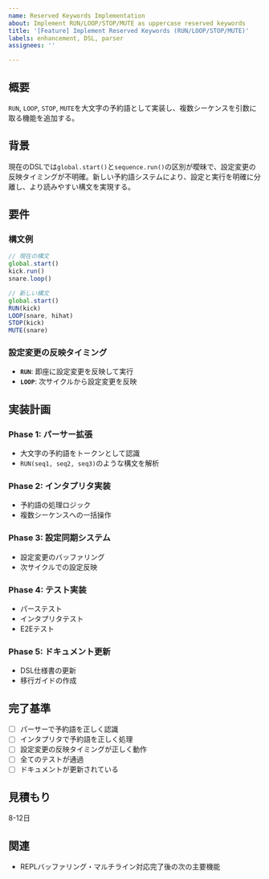 ```yaml
---
name: Reserved Keywords Implementation
about: Implement RUN/LOOP/STOP/MUTE as uppercase reserved keywords
title: '[Feature] Implement Reserved Keywords (RUN/LOOP/STOP/MUTE)'
labels: enhancement, DSL, parser
assignees: ''

---
```


## 概要
`RUN`, `LOOP`, `STOP`, `MUTE`を大文字の予約語として実装し、複数シーケンスを引数に取る機能を追加する。

## 背景
現在のDSLでは`global.start()`と`sequence.run()`の区別が曖昧で、設定変更の反映タイミングが不明確。新しい予約語システムにより、設定と実行を明確に分離し、より読みやすい構文を実現する。

## 要件

### 構文例
```js
// 現在の構文
global.start()
kick.run()
snare.loop()

// 新しい構文
global.start()
RUN(kick)
LOOP(snare, hihat)
STOP(kick)
MUTE(snare)
```

### 設定変更の反映タイミング
- **`RUN`**: 即座に設定変更を反映して実行
- **`LOOP`**: 次サイクルから設定変更を反映

## 実装計画

### Phase 1: パーサー拡張
- 大文字の予約語をトークンとして認識
- `RUN(seq1, seq2, seq3)`のような構文を解析

### Phase 2: インタプリタ実装
- 予約語の処理ロジック
- 複数シーケンスへの一括操作

### Phase 3: 設定同期システム
- 設定変更のバッファリング
- 次サイクルでの設定反映

### Phase 4: テスト実装
- パーステスト
- インタプリタテスト
- E2Eテスト

### Phase 5: ドキュメント更新
- DSL仕様書の更新
- 移行ガイドの作成

## 完了基準
- [ ] パーサーで予約語を正しく認識
- [ ] インタプリタで予約語を正しく処理
- [ ] 設定変更の反映タイミングが正しく動作
- [ ] 全てのテストが通過
- [ ] ドキュメントが更新されている

## 見積もり
8-12日

## 関連
- REPLバッファリング・マルチライン対応完了後の次の主要機能

